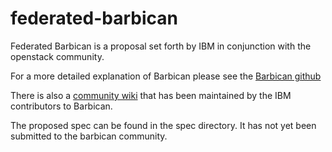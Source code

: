 # federated-barbican

Federated Barbican is a proposal set forth by IBM in conjunction with the
openstack community. 

For a more detailed explanation of Barbican please see the [Barbican 
github](https://github.com/openstack/barbican)

There is also a [community wiki](
https://wiki.openstack.org/wiki/Barbican/Discussion-Federated-Barbican)
that has been maintained by the IBM contributors to Barbican.

The proposed spec can be found in the spec directory.
It has not yet been submitted to the barbican community. 

